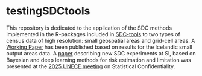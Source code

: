 # testingSDCtools
This repository is dedicated to the application of the SDC methods implemented in the R-packages included in [SDC-tools](https://github.com/sdcTools) to two types of census data of high resolution: small geospatial areas and grid-cell areas.
A [Working Paper](http://hagstofan.s3.amazonaws.com/media/public/2020/e9ea7160-5032-4580-9297-7b3b3cb634da.pdf) has been published based on results for the Icelandic small output areas data. 
A [paper](https://indico.un.org/event/1016405/contributions/573/attachments/22980/65316/SDC2025_Sf_Iceland_Calian_rev.pdf) describing new SDC experiments at SI, based on Bayesian and deep learning methods for risk estimation and limitation was presented at the [2025 UNECE meeting](https://indico.un.org/event/1016405/) on Statistical Confidentiality.
